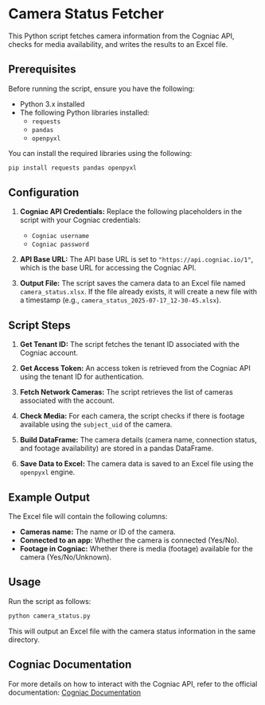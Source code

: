 
# Camera Status Fetcher

This Python script fetches camera information from the Cogniac API, checks for media availability, and writes the results to an Excel file.

## Prerequisites

Before running the script, ensure you have the following:
- Python 3.x installed
- The following Python libraries installed:
  - `requests`
  - `pandas`
  - `openpyxl`

You can install the required libraries using the following:

```bash
pip install requests pandas openpyxl
```

## Configuration

1. **Cogniac API Credentials:**
   Replace the following placeholders in the script with your Cogniac credentials:
   - `Cogniac username`
   - `Cogniac password`

2. **API Base URL:**
   The API base URL is set to `"https://api.cogniac.io/1"`, which is the base URL for accessing the Cogniac API.

3. **Output File:**
   The script saves the camera data to an Excel file named `camera_status.xlsx`. If the file already exists, it will create a new file with a timestamp (e.g., `camera_status_2025-07-17_12-30-45.xlsx`).

## Script Steps

1. **Get Tenant ID:**
   The script fetches the tenant ID associated with the Cogniac account.

2. **Get Access Token:**
   An access token is retrieved from the Cogniac API using the tenant ID for authentication.

3. **Fetch Network Cameras:**
   The script retrieves the list of cameras associated with the account.

4. **Check Media:**
   For each camera, the script checks if there is footage available using the `subject_uid` of the camera.

5. **Build DataFrame:**
   The camera details (camera name, connection status, and footage availability) are stored in a pandas DataFrame.

6. **Save Data to Excel:**
   The camera data is saved to an Excel file using the `openpyxl` engine.

## Example Output

The Excel file will contain the following columns:
- **Cameras name:** The name or ID of the camera.
- **Connected to an app:** Whether the camera is connected (Yes/No).
- **Footage in Cogniac:** Whether there is media (footage) available for the camera (Yes/No/Unknown).

## Usage

Run the script as follows:

```bash
python camera_status.py
```

This will output an Excel file with the camera status information in the same directory.

## Cogniac Documentation

For more details on how to interact with the Cogniac API, refer to the official documentation: [Cogniac Documentation](https://support.cogniac.ai/docs)

